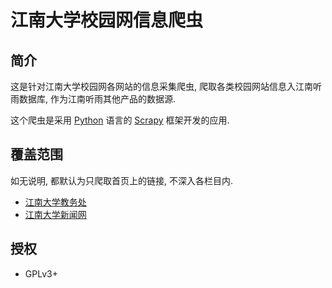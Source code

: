# 江南大学校园网信息爬虫

## 简介

这是针对江南大学校园网各网站的信息采集爬虫, 爬取各类校园网站信息入江南听雨数据库, 作为江南听雨其他产品的数据源.

这个爬虫是采用 [Python][py] 语言的 [Scrapy][scrapy] 框架开发的应用.

[py]: http://python.org/
[scrapy]: http://scrapy.org/


## 覆盖范围

如无说明, 都默认为只爬取首页上的链接, 不深入各栏目内.

* [江南大学教务处](http://jw.jiangnan.edu.cn/)
* [江南大学新闻网](http://xinwen.jiangnan.edu.cn/)


## 授权

* GPLv3+


<!-- vim:set ai et ts=4 sw=4 sts=4 fenc=utf-8: -->

